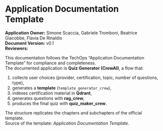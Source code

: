 # Application Documentation Template

**Application Owner:** Simone Scaccia, Gabriele Tromboni, Beatrice Giacobbe, Flavia De Rinaldis  
**Document Version:** v0.1  
**Reviewers:** <List of reviewers>

This documentation follows the TechOps “Application Documentation Template” for compliance and completeness.  
The documented application is **Quiz Generator (CrewAI)**, a flow that:  
1) collects user choices (provider, certification, topic, number of questions, type),  
2) generates a **template** (`template_generator_crew`),  
3) indexes certification material in **Qdrant**,  
4) generates questions with **rag_crew**,  
5) produces the final quiz with **quiz_maker_crew**.

The structure replicates the chapters and subchapters of the official template.  
Source of the template: *Application Documentation Template*. 
